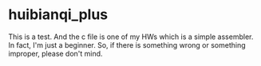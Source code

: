 huibianqi_plus
==============
This is a test.
And the c file is one of my HWs which is a simple assembler.
In fact, I'm just a beginner. So, if there is something wrong or something improper, please don't mind.